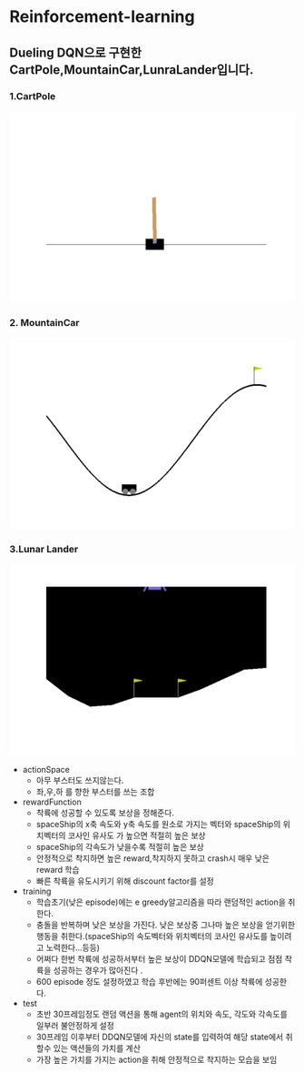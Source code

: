 # Reinforcement-learning
## Dueling DQN으로 구현한 CartPole,MountainCar,LunraLander입니다.
### 1.CartPole
<img src="https://raw.githubusercontent.com/ha-mulan/Reinforcement-learning/master/gif/CartPole.gif"> 

### 2. MountainCar
<img src="https://raw.githubusercontent.com/ha-mulan/Reinforcement-learning/master/gif/MountainCar.gif">  

### 3.Lunar Lander
<img src="https://raw.githubusercontent.com/ha-mulan/Reinforcement-learning/master/gif/LunarLander.gif">

* actionSpace  
  * 아무 부스터도 쓰지않는다.  
  * 좌,우,하 를 향한 부스터를 쓰는 조합  
* rewardFunction   
   * 착륙에 성공할 수 있도록 보상을 정해준다. 
   * spaceShip의 x축 속도와 y축 속도를 원소로 가지는 벡터와 spaceShip의 위치벡터의 코사인 유사도 가 높으면 적절히 높은 보상  
   * spaceShip의 각속도가 낮을수록 적절히 높은 보상  
   * 안정적으로 착지하면 높은 reward,착지하지 못하고 crash시 매우 낮은 reward 학습 
   * 빠른 착륙을 유도시키기 위해 discount factor를 설정  
* training  
  * 학습초기(낮은 episode)에는 e greedy알고리즘을 따라 랜덤적인 action을 취한다.   
  * 충돌을 반복하며 낮은 보상을 가진다. 낮은 보상중 그나마 높은 보상을 얻기위한 행동을 취한다.(spaceShip의 속도벡터와 위치벡터의 코사인 유사도를 높이려고 노력한다...등등)  
  * 어쩌다 한번 착륙에 성공하서부터 높은 보상이 DDQN모델에 학습되고 점점 착륙을 성공하는 경우가 많아진다 .  
  * 600 episode 정도 설정하였고 학습 후반에는 90퍼센트 이상 착륙에 성공한다.  
* test
  * 초반 30프레임정도 랜덤 액션을 통해 agent의 위치와 속도, 각도와 각속도를 일부러 불안정하게 설정   
  * 30프레임 이후부터 DDQN모델에 자신의 state를 입력하여 해당 state에서 취할수 있는 액션들의 가치를 계산  
  * 가장 높은 가치를 가지는 action을 취해 안정적으로 착지하는 모습을 보임  

